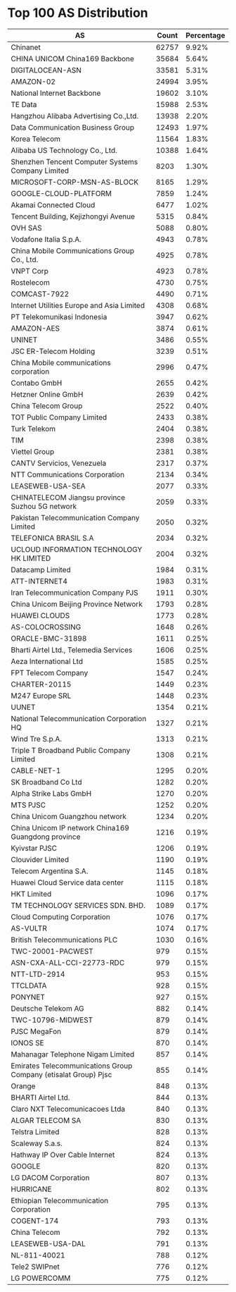 # Top 100 AS Distribution
| AS | Count | Percentage |
|----|----|----|
| Chinanet | 62757 | 9.92% |
| CHINA UNICOM China169 Backbone | 35684 | 5.64% |
| DIGITALOCEAN-ASN | 33581 | 5.31% |
| AMAZON-02 | 24994 | 3.95% |
| National Internet Backbone | 19602 | 3.10% |
| TE Data | 15988 | 2.53% |
| Hangzhou Alibaba Advertising Co.,Ltd. | 13938 | 2.20% |
| Data Communication Business Group | 12493 | 1.97% |
| Korea Telecom | 11564 | 1.83% |
| Alibaba US Technology Co., Ltd. | 10388 | 1.64% |
| Shenzhen Tencent Computer Systems Company Limited | 8203 | 1.30% |
| MICROSOFT-CORP-MSN-AS-BLOCK | 8165 | 1.29% |
| GOOGLE-CLOUD-PLATFORM | 7859 | 1.24% |
| Akamai Connected Cloud | 6477 | 1.02% |
| Tencent Building, Kejizhongyi Avenue | 5315 | 0.84% |
| OVH SAS | 5088 | 0.80% |
| Vodafone Italia S.p.A. | 4943 | 0.78% |
| China Mobile Communications Group Co., Ltd. | 4925 | 0.78% |
| VNPT Corp | 4923 | 0.78% |
| Rostelecom | 4730 | 0.75% |
| COMCAST-7922 | 4490 | 0.71% |
| Internet Utilities Europe and Asia Limited | 4308 | 0.68% |
| PT Telekomunikasi Indonesia | 3947 | 0.62% |
| AMAZON-AES | 3874 | 0.61% |
| UNINET | 3486 | 0.55% |
| JSC ER-Telecom Holding | 3239 | 0.51% |
| China Mobile communications corporation | 2996 | 0.47% |
| Contabo GmbH | 2655 | 0.42% |
| Hetzner Online GmbH | 2639 | 0.42% |
| China Telecom Group | 2522 | 0.40% |
| TOT Public Company Limited | 2433 | 0.38% |
| Turk Telekom | 2404 | 0.38% |
| TIM | 2398 | 0.38% |
| Viettel Group | 2381 | 0.38% |
| CANTV Servicios, Venezuela | 2317 | 0.37% |
| NTT Communications Corporation | 2134 | 0.34% |
| LEASEWEB-USA-SEA | 2077 | 0.33% |
| CHINATELECOM Jiangsu province Suzhou 5G network | 2059 | 0.33% |
| Pakistan Telecommunication Company Limited | 2050 | 0.32% |
| TELEFONICA BRASIL S.A | 2034 | 0.32% |
| UCLOUD INFORMATION TECHNOLOGY HK LIMITED | 2004 | 0.32% |
| Datacamp Limited | 1984 | 0.31% |
| ATT-INTERNET4 | 1983 | 0.31% |
| Iran Telecommunication Company PJS | 1911 | 0.30% |
| China Unicom Beijing Province Network | 1793 | 0.28% |
| HUAWEI CLOUDS | 1773 | 0.28% |
| AS-COLOCROSSING | 1648 | 0.26% |
| ORACLE-BMC-31898 | 1611 | 0.25% |
| Bharti Airtel Ltd., Telemedia Services | 1606 | 0.25% |
| Aeza International Ltd | 1585 | 0.25% |
| FPT Telecom Company | 1547 | 0.24% |
| CHARTER-20115 | 1449 | 0.23% |
| M247 Europe SRL | 1448 | 0.23% |
| UUNET | 1354 | 0.21% |
| National Telecommunication Corporation HQ | 1327 | 0.21% |
| Wind Tre S.p.A. | 1313 | 0.21% |
| Triple T Broadband Public Company Limited | 1308 | 0.21% |
| CABLE-NET-1 | 1295 | 0.20% |
| SK Broadband Co Ltd | 1282 | 0.20% |
| Alpha Strike Labs GmbH | 1270 | 0.20% |
| MTS PJSC | 1252 | 0.20% |
| China Unicom Guangzhou network | 1234 | 0.20% |
| China Unicom IP network China169 Guangdong province | 1216 | 0.19% |
| Kyivstar PJSC | 1206 | 0.19% |
| Clouvider Limited | 1190 | 0.19% |
| Telecom Argentina S.A. | 1145 | 0.18% |
| Huawei Cloud Service data center | 1115 | 0.18% |
| HKT Limited | 1096 | 0.17% |
| TM TECHNOLOGY SERVICES SDN. BHD. | 1089 | 0.17% |
| Cloud Computing Corporation | 1076 | 0.17% |
| AS-VULTR | 1074 | 0.17% |
| British Telecommunications PLC | 1030 | 0.16% |
| TWC-20001-PACWEST | 979 | 0.15% |
| ASN-CXA-ALL-CCI-22773-RDC | 979 | 0.15% |
| NTT-LTD-2914 | 953 | 0.15% |
| TTCLDATA | 928 | 0.15% |
| PONYNET | 927 | 0.15% |
| Deutsche Telekom AG | 882 | 0.14% |
| TWC-10796-MIDWEST | 879 | 0.14% |
| PJSC MegaFon | 879 | 0.14% |
| IONOS SE | 870 | 0.14% |
| Mahanagar Telephone Nigam Limited | 857 | 0.14% |
| Emirates Telecommunications Group Company (etisalat Group) Pjsc | 855 | 0.14% |
| Orange | 848 | 0.13% |
| BHARTI Airtel Ltd. | 844 | 0.13% |
| Claro NXT Telecomunicacoes Ltda | 840 | 0.13% |
| ALGAR TELECOM SA | 830 | 0.13% |
| Telstra Limited | 828 | 0.13% |
| Scaleway S.a.s. | 824 | 0.13% |
| Hathway IP Over Cable Internet | 824 | 0.13% |
| GOOGLE | 820 | 0.13% |
| LG DACOM Corporation | 807 | 0.13% |
| HURRICANE | 802 | 0.13% |
| Ethiopian Telecommunication Corporation | 795 | 0.13% |
| COGENT-174 | 793 | 0.13% |
| China Telecom | 792 | 0.13% |
| LEASEWEB-USA-DAL | 791 | 0.13% |
| NL-811-40021 | 788 | 0.12% |
| Tele2 SWIPnet | 776 | 0.12% |
| LG POWERCOMM | 775 | 0.12% |
